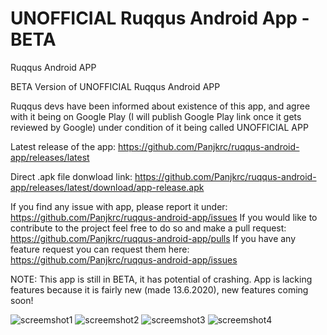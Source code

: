 # UNOFFICIAL Ruqqus Android App - BETA
Ruqqus Android APP

BETA Version of UNOFFICIAL Ruqqus Android APP

Ruqqus devs have been informed about existence of this app, and agree with it being on Google Play (I will publish Google Play link once it gets reviewed by Google) under condition of it being called UNOFFICIAL APP

Latest release of the app: 
https://github.com/Panjkrc/ruqqus-android-app/releases/latest

Direct .apk file donwload link: 
https://github.com/Panjkrc/ruqqus-android-app/releases/latest/download/app-release.apk

If you find any issue with app, please report it under: 
https://github.com/Panjkrc/ruqqus-android-app/issues
If you would like to contribute to the project feel free to do so and make a pull request: 
https://github.com/Panjkrc/ruqqus-android-app/pulls
If you have any feature request you can request them here:
https://github.com/Panjkrc/ruqqus-android-app/issues

NOTE: This app is still in BETA, it has potential of crashing. App is lacking features because it is fairly new (made 13.6.2020), new features coming soon!

![screemshot1](https://github.com/Panjkrc/ruqqus-android-app/blob/master/Images/App%20screenshots/screenshot%20(1).jpg)
![screemshot2](https://github.com/Panjkrc/ruqqus-android-app/blob/master/Images/App%20screenshots/screenshot%20(2).jpg)
![screemshot3](https://github.com/Panjkrc/ruqqus-android-app/blob/master/Images/App%20screenshots/screenshot%20(3).jpg)
![screemshot4](https://github.com/Panjkrc/ruqqus-android-app/blob/master/Images/App%20screenshots/screenshot%20(4).jpg)
